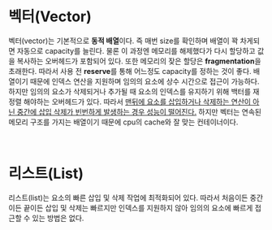 # 벡터(Vector)   

벡터(vector)는 기본적으로 <b>동적 배열</b>이다. 즉 매번 size를 확인하며 배열이 꽉 차게되면 자동으로 capacity를 늘린다. 물론 이 과정엔 메모리를 해제했다가 다시 할당하고 값을 복사하는 오버헤드가 포함되어 있다. 또한 메모리의 잦은 할당은 <b>fragmentation</b>을 초래한다. 따라서 사용 전 <b>reserve</b>를 통해 어느정도 capacity를 정하는 것이 좋다. 배열이기 때문에 인덱스 연산을 지원하며 임의의 요소에 상수 시간으로 접근이 가능하다. 하지만 임의의 요소가 삭제되거나 추가될 때 요소의 인덱스를 유지하기 위해 백터를 재정렬 해야하는 오버헤드가 있다. 따라서 <u>맨뒤에 요소를 삽입하거나 삭제하는 연산이 아닌 중간에 삽입 삭제가 빈번하게 발생하는 경우 성능이 떨어진다.</u> 하지만 벡터는 연속된 메모리 구조를 가지는 배열이기 때문에 cpu의 cache와 잘 맞는 컨테이너이다. 

<br>

# 리스트(List)
리스트(list)는
요소의 빠른 삽입 및 삭제 작업에 최적화되어 있다. 따라서 처음이든 중간이든 끝이든 삽입 및 삭제는 빠르지만 인덱스를 지원하지 않아 임의의 요소에 빠르게 접근할 수 있는 방법은 없다.
